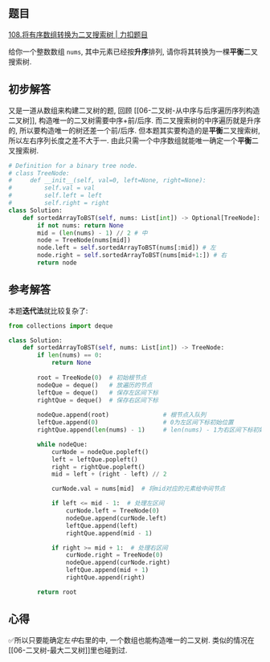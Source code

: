 ## 题目
[108.将有序数组转换为二叉搜索树 | 力扣题目](https://leetcode.cn/problems/convert-sorted-array-to-binary-search-tree/description/)

给你一个整数数组 `nums`, 其中元素已经按**升序**排列, 请你将其转换为一棵**平衡**二叉搜索树.

## 初步解答
又是一道从数组来构建二叉树的题, 回顾 [[06-二叉树-从中序与后序遍历序列构造二叉树]], 构造唯一的二叉树需要中序+前/后序. 而二叉搜索树的中序遍历就是升序的, 所以要构造唯一的树还差一个前/后序. 但本题其实要构造的是**平衡**二叉搜索树, 所以左右序列长度之差不大于一. 由此只需一个中序数组就能唯一确定一个**平衡**二叉搜索树.
```python
# Definition for a binary tree node.
# class TreeNode:
#     def __init__(self, val=0, left=None, right=None):
#         self.val = val
#         self.left = left
#         self.right = right
class Solution:
    def sortedArrayToBST(self, nums: List[int]) -> Optional[TreeNode]:
        if not nums: return None
        mid = (len(nums) - 1) // 2 # 中
        node = TreeNode(nums[mid])
        node.left = self.sortedArrayToBST(nums[:mid]) # 左
        node.right = self.sortedArrayToBST(nums[mid+1:]) # 右
        return node
```

## 参考解答
本题**迭代法**就比较复杂了:
```python
from collections import deque

class Solution:
    def sortedArrayToBST(self, nums: List[int]) -> TreeNode:
        if len(nums) == 0:
            return None
        
        root = TreeNode(0)  # 初始根节点
        nodeQue = deque()   # 放遍历的节点
        leftQue = deque()   # 保存左区间下标
        rightQue = deque()  # 保存右区间下标
        
        nodeQue.append(root)               # 根节点入队列
        leftQue.append(0)                  # 0为左区间下标初始位置
        rightQue.append(len(nums) - 1)     # len(nums) - 1为右区间下标初始位置

        while nodeQue:
            curNode = nodeQue.popleft()
            left = leftQue.popleft()
            right = rightQue.popleft()
            mid = left + (right - left) // 2

            curNode.val = nums[mid]  # 将mid对应的元素给中间节点

            if left <= mid - 1:  # 处理左区间
                curNode.left = TreeNode(0)
                nodeQue.append(curNode.left)
                leftQue.append(left)
                rightQue.append(mid - 1)

            if right >= mid + 1:  # 处理右区间
                curNode.right = TreeNode(0)
                nodeQue.append(curNode.right)
                leftQue.append(mid + 1)
                rightQue.append(right)

        return root
```


## 心得
✅所以只要能确定左*中*右里的中, 一个数组也能构造唯一的二叉树. 类似的情况在 [[06-二叉树-最大二叉树]]里也碰到过.